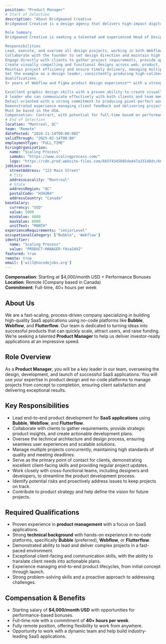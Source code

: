```yaml
---
position: "Product Manager"
# Start of Selection
description: "About Bridgewood Creative
Bridgewood Creative is a design agency that delivers high-impact digital experiences through Webflow and Figma. We specialize in creating tailored websites, user experiences, and graphic designs that drive results for our clients.

Role Summary
Bridgewood Creative is seeking a talented and experienced Head of Design to lead our design initiatives. This person will work directly with the founder, leading all design projects hands-on, from concept through to final execution. They’ll manage client relationships and deliver outstanding work, driving our creative direction and upholding our commitment to exceptional design. This is a leadership role, and the ideal candidate is a strong communicator, quick worker, and detail-oriented designer. This contract role has the potential to become full-time.

Responsibilities
Lead, execute, and oversee all design projects, working in both Webflow and Figma to deliver exceptional product and web designs.
Collaborate with the founder to set design direction and maintain high-quality standards across all deliverables.
Engage directly with clients to gather project requirements, provide updates, and ensure satisfaction with design deliverables.
Create visually compelling and functional designs across web, product, and graphic assets, including logos, banners, and social media graphics.
Maintain project efficiency and ensure timely delivery, managing multiple projects under tight deadlines.
Set the example as a design leader, consistently producing high-caliber work and supporting team growth.
Qualifications
5+ years of Webflow and Figma product design experience** with a strong portfolio showcasing relevant projects.

Excellent graphic design skills with a proven ability to create visually compelling digital assets.
A leader who can communicate effectively with both clients and team members.
Detail-oriented with a strong commitment to producing pixel-perfect work.
Demonstrated experience managing client feedback and delivering projects on time.
Must be based in the USA.
Compensation: Contract, with potential for full-time based on performance"
# End of Selection
location: "Montreal, QC"
team: "Remote"
datePosted: "2024-11-14T00:00:00Z"
validThrough: "2025-02-14T00:00"
employmentType: "FULL_TIME"
hiringOrganization: 
  name: "Scaling Process"
  sameAs: "https://www.scalingprocess.com/"
  logo: "https://cdn.prod.website-files.com/665f4345605da447a33148dc/665f438df747518a1d9d38c3_Favicon.png"
jobLocation:
  streetAddress: "123 Main Street"  
  # City
  addressLocality: "Montreal"
  # State   
  addressRegion: "QC"
  postalCode: "H3H2B4"
  addressCountry: "Canada"
baseSalary:
  currency: "USD"
  value: 5000
  minValue: 4000   
  maxValue: 6000
  unitText: "MONTH"
experienceRequirements: "seniorLevel"
occupationalCategory: ["Bubble", 'Webflow']
identifier:
  name: "Scaling Process"
  value: "PRODUCT-MANAGER-fdsa2d42"
featured: true
remote: true
email: ['will@nocodejobs.org']
---
```


**Compensation**: Starting at $4,000/month USD + Performance Bonuses  
**Location**: Remote (Company based in Canada)  
**Commitment**: Full-time, 40+ hours per week  

## About Us
We are a fast-scaling, process-driven company specializing in building high-quality SaaS applications using no-code platforms like **Bubble**, **Webflow**, and **Flutterflow**. Our team is dedicated to turning ideas into successful products that can quickly scale, attract users, and raise funding. We’re seeking a talented **Product Manager** to help us deliver investor-ready applications at an impressive speed.

## Role Overview
As a **Product Manager**, you will be a key leader in our team, overseeing the design, development, and launch of successful SaaS applications. You will use your expertise in product design and no-code platforms to manage projects from concept to completion, ensuring client satisfaction and delivering exceptional results.

## Key Responsibilities
- Lead end-to-end product development for **SaaS applications** using **Bubble**, **Webflow**, and **Flutterflow**.
- Collaborate with clients to gather requirements, provide strategic product insights, and create actionable development plans.
- Oversee the technical architecture and design process, ensuring seamless user experiences and scalable solutions.
- Manage multiple projects concurrently, maintaining high standards of quality and meeting deadlines.
- Serve as the primary point of contact for clients, demonstrating excellent client-facing skills and providing regular project updates.
- Work closely with cross-functional teams, including designers and developers, to streamline the product development process.
- Identify potential risks and proactively address issues to keep projects on track.
- Contribute to product strategy and help define the vision for future projects.

## Required Qualifications
- Proven experience in **product management** with a focus on SaaS applications.
- Strong **technical background** with hands-on experience in no-code platforms, specifically **Bubble** (preferred), **Webflow**, or **Flutterflow**.
- Demonstrated ability to lead and deliver complex projects in a fast-paced environment.
- Exceptional client-facing and communication skills, with the ability to translate client needs into actionable plans.
- Experience managing end-to-end product lifecycles, from initial concept through launch.
- Strong problem-solving skills and a proactive approach to addressing challenges.

## Compensation & Benefits
- Starting salary of **$4,000/month USD** with opportunities for performance-based bonuses.
- Full-time role with a commitment of **40+ hours per week**.
- Fully remote position, offering flexibility to work from anywhere.
- Opportunity to work with a dynamic team and help build industry-leading SaaS applications.